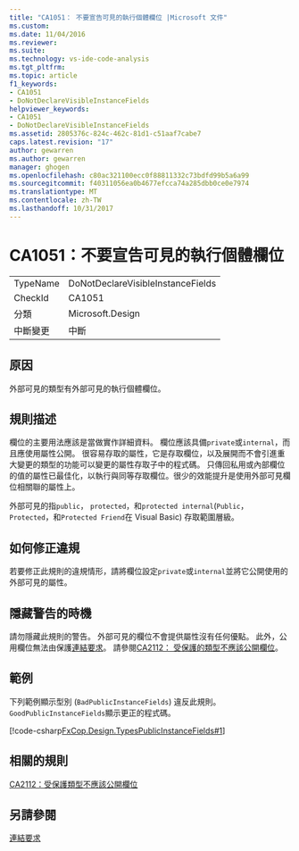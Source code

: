 ```yaml
---
title: "CA1051： 不要宣告可見的執行個體欄位 |Microsoft 文件"
ms.custom: 
ms.date: 11/04/2016
ms.reviewer: 
ms.suite: 
ms.technology: vs-ide-code-analysis
ms.tgt_pltfrm: 
ms.topic: article
f1_keywords:
- CA1051
- DoNotDeclareVisibleInstanceFields
helpviewer_keywords:
- CA1051
- DoNotDeclareVisibleInstanceFields
ms.assetid: 2805376c-824c-462c-81d1-c51aaf7cabe7
caps.latest.revision: "17"
author: gewarren
ms.author: gewarren
manager: ghogen
ms.openlocfilehash: c80ac321100ecc0f88811332c73bdfd99b5a6a99
ms.sourcegitcommit: f40311056ea0b4677efcca74a285dbb0ce0e7974
ms.translationtype: MT
ms.contentlocale: zh-TW
ms.lasthandoff: 10/31/2017
---
```

# <a name="ca1051-do-not-declare-visible-instance-fields"></a>CA1051：不要宣告可見的執行個體欄位
|||  
|-|-|  
|TypeName|DoNotDeclareVisibleInstanceFields|  
|CheckId|CA1051|  
|分類|Microsoft.Design|  
|中斷變更|中斷|  
  
## <a name="cause"></a>原因  
 外部可見的類型有外部可見的執行個體欄位。  
  
## <a name="rule-description"></a>規則描述  
 欄位的主要用法應該是當做實作詳細資料。 欄位應該具備`private`或`internal`，而且應使用屬性公開。 很容易存取的屬性，它是存取欄位，以及展開而不會引進重大變更的類型的功能可以變更的屬性存取子中的程式碼。 只傳回私用或內部欄位的值的屬性已最佳化，以執行與同等存取欄位。很少的效能提升是使用外部可見欄位相關聯的屬性上。  
  
 外部可見的指`public`， `protected`，和`protected internal`(`Public`， `Protected`，和`Protected Friend`在 Visual Basic) 存取範圍層級。  
  
## <a name="how-to-fix-violations"></a>如何修正違規  
 若要修正此規則的違規情形，請將欄位設定`private`或`internal`並將它公開使用的外部可見的屬性。  
  
## <a name="when-to-suppress-warnings"></a>隱藏警告的時機  
 請勿隱藏此規則的警告。 外部可見的欄位不會提供屬性沒有任何優點。 此外，公用欄位無法由保護[連結要求](/dotnet/framework/misc/link-demands)。 請參閱[CA2112： 受保護的類型不應該公開欄位](../code-quality/ca2112-secured-types-should-not-expose-fields.md)。  
  
## <a name="example"></a>範例  
 下列範例顯示型別 (`BadPublicInstanceFields`) 違反此規則。 `GoodPublicInstanceFields`顯示更正的程式碼。  
  
 [!code-csharp[FxCop.Design.TypesPublicInstanceFields#1](../code-quality/codesnippet/CSharp/ca1051-do-not-declare-visible-instance-fields_1.cs)]  
  
## <a name="related-rules"></a>相關的規則  
 [CA2112：受保護類型不應該公開欄位](../code-quality/ca2112-secured-types-should-not-expose-fields.md)  
  
## <a name="see-also"></a>另請參閱  
 [連結要求](/dotnet/framework/misc/link-demands)